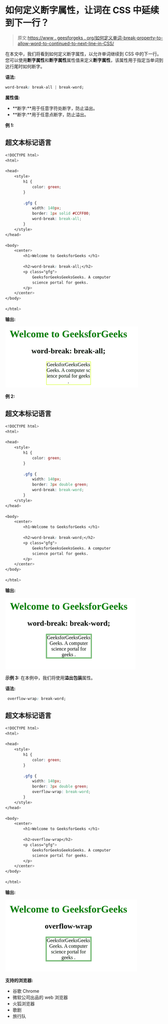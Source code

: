 # 如何定义断字属性，让词在 CSS 中延续到下一行？

> 原文:[https://www . geesforgeks . org/如何定义单词-break-property-to-allow-word-to-continued-to-next-line-in-CSS/](https://www.geeksforgeeks.org/how-to-define-word-break-property-to-allow-words-to-be-continued-to-the-next-line-in-css/)

在本文中，我们将看到如何定义断字属性，以允许单词继续到 CSS 中的下一行。您可以使用**断字属性**和**断字属性**属性值来定义**断字属性**，该属性用于指定当单词到达行尾时如何断字。

**语法:**

```css
word-break: break-all | break-word;
```

**属性值:**

*   **断字:**用于任意字符处断字，防止溢出。
*   **断字:**用于任意点断字，防止溢出。

**例 1:**

## 超文本标记语言

```css
<!DOCTYPE html>
<html>

<head>
    <style>
        h1 {
            color: green;
        }

        .gfg {
            width: 140px;
            border: 1px solid #CCFF00;
            word-break: break-all;
        }
    </style>
</head>

<body>
    <center>
        <h1>Welcome to GeeksforGeeks </h1>

        <h2>word-break: break-all;</h2>
        <p class="gfg">
            GeeksforGeeksGeeksGeeks. A computer 
            science portal for geeks.
        </p>
    </center>
</body>

</html>
```

**输出:**

![](img/7ef32facbc2ed4c7e23023c9721a460f.png)

**例 2:**

## 超文本标记语言

```css
<!DOCTYPE html>
<html>

<head>
    <style>
        h1 {
            color: green;
        }

        .gfg {
            width: 140px;
            border: 3px double green;
            word-break: break-word;
        }
    </style>
</head>

<body>
    <center>
        <h1>Welcome to GeeksforGeeks </h1>

        <h2>word-break: break-word;</h2>
        <p class="gfg">
            GeeksforGeeksGeeksGeeks. A computer 
            science portal for geeks.
        </p>
    </center>
</body>

</html>
```

**输出:**

![](img/476724ad6b0b846a00767c29ca0f1c23.png)

**示例 3:** 在本例中，我们将使用**溢出包装**属性。

**语法:**

```css
 overflow-wrap: break-word;
```

## 超文本标记语言

```css
<!DOCTYPE html>
<html>

<head>
    <style>
        h1 {
            color: green;
        }

        .gfg {
            width: 140px;
            border: 3px double green;
            overflow-wrap: break-word;
        }
    </style>
</head>

<body>
    <center>
        <h1>Welcome to GeeksforGeeks </h1>

        <h2>overflow-wrap</h2>
        <p class="gfg">
            GeeksforGeeksGeeksGeeks. A computer 
            science portal for geeks.
        </p>
    </center>
</body>

</html>
```

**输出:**

![](img/3d342a5f3fa457aff593633cfffb2f09.png)

**支持的浏览器:**

*   谷歌 Chrome
*   微软公司出品的 web 浏览器
*   火狐浏览器
*   歌剧
*   旅行队